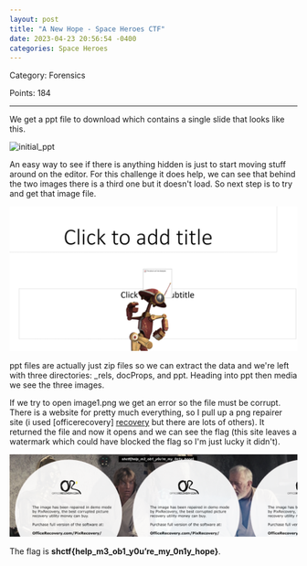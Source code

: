 ```yaml
---
layout: post
title: "A New Hope - Space Heroes CTF"
date: 2023-04-23 20:56:54 -0400
categories: Space Heroes
---
```



Category: Forensics

Points: 184

---

We get a ppt file to download which contains a single slide that looks like this.

![initial_ppt](/assets/images/new_hope_init.png)


An easy way to see if there is anything hidden is just to start moving stuff around on the editor. For this challenge it does help, we can see that behind the two images there is a third one but it doesn't load. So next step is to try and get that image file.

![found_image](/assets/images/new_hope_found_image.png)

ppt files are actually just zip files so we can extract the data and we're left with three directories: _rels, docProps, and ppt. Heading into ppt then media we see the three images.

If we try to open image1.png we get an error so the file must be corrupt. There is a website for pretty much everything, so I pull up a png repairer site (i used [officerecovery] [recovery] but there are lots of others). It returned the file and now it opens and we can see the flag (this site leaves a watermark which could have blocked the flag so I'm just lucky it didn't).

![png_solve](/assets/images/new_hope_solve.png)

The flag is **shctf{help_m3_ob1_y0u’re_my_0n1y_hope}**.



[recovery]: https://online.officerecovery.com/